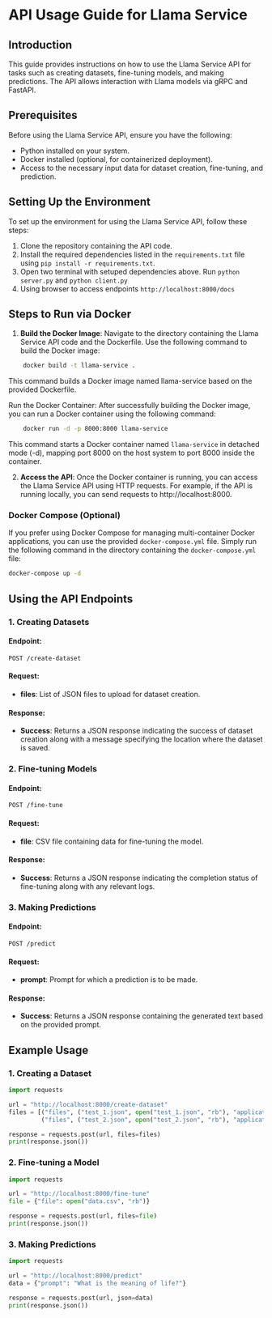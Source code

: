 # API Usage Guide for Llama Service

## Introduction
This guide provides instructions on how to use the Llama Service API for tasks such as creating datasets, fine-tuning models, and making predictions. The API allows interaction with Llama models via gRPC and FastAPI.

## Prerequisites
Before using the Llama Service API, ensure you have the following:

- Python installed on your system.
- Docker installed (optional, for containerized deployment).
- Access to the necessary input data for dataset creation, fine-tuning, and prediction.

## Setting Up the Environment
To set up the environment for using the Llama Service API, follow these steps:

1. Clone the repository containing the API code.
2. Install the required dependencies listed in the `requirements.txt` file using `pip install -r requirements.txt`.
3. Open two terminal with setuped dependencies above. Run `python server.py` and `python client.py`
4. Using browser to access endpoints `http://localhost:8000/docs`
## Steps to Run via Docker

1. **Build the Docker Image**: Navigate to the directory containing the Llama Service API code and the Dockerfile. Use the following command to build the Docker image:
```bash
    docker build -t llama-service .
```

This command builds a Docker image named llama-service based on the provided Dockerfile.

Run the Docker Container: After successfully building the Docker image, you can run a Docker container using the following command:
```bash
    docker run -d -p 8000:8000 llama-service
```
This command starts a Docker container named `llama-service` in detached mode (-d), mapping port 8000 on the host system to port 8000 inside the container.

2. **Access the API**: Once the Docker container is running, you can access the Llama Service API using HTTP requests. For example, if the API is running locally, you can send requests to http://localhost:8000.

### Docker Compose (Optional)
If you prefer using Docker Compose for managing multi-container Docker applications, you can use the provided `docker-compose.yml` file. Simply run the following command in the directory containing the `docker-compose.yml` file:
```bash
docker-compose up -d
```

## Using the API Endpoints

### 1. Creating Datasets

#### Endpoint:
```
POST /create-dataset
```

#### Request:
- **files**: List of JSON files to upload for dataset creation.

#### Response:
- **Success**: Returns a JSON response indicating the success of dataset creation along with a message specifying the location where the dataset is saved.

### 2. Fine-tuning Models

#### Endpoint:
```
POST /fine-tune
```

#### Request:
- **file**: CSV file containing data for fine-tuning the model.

#### Response:
- **Success**: Returns a JSON response indicating the completion status of fine-tuning along with any relevant logs.

### 3. Making Predictions

#### Endpoint:
```
POST /predict
```

#### Request:
- **prompt**: Prompt for which a prediction is to be made.

#### Response:
- **Success**: Returns a JSON response containing the generated text based on the provided prompt.

## Example Usage

### 1. Creating a Dataset
```python
import requests

url = "http://localhost:8000/create-dataset"
files = [("files", ("test_1.json", open("test_1.json", "rb"), "application/json")),
         ("files", ("test_2.json", open("test_2.json", "rb"), "application/json"))]

response = requests.post(url, files=files)
print(response.json())
```

### 2. Fine-tuning a Model
```python
import requests

url = "http://localhost:8000/fine-tune"
file = {"file": open("data.csv", "rb")}

response = requests.post(url, files=file)
print(response.json())
```

### 3. Making Predictions
```python
import requests

url = "http://localhost:8000/predict"
data = {"prompt": "What is the meaning of life?"}

response = requests.post(url, json=data)
print(response.json())
```